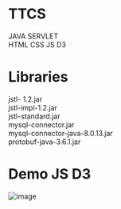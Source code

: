 # TTCS
JAVA SERVLET <br>
HTML CSS JS D3 
# Libraries
jstl- 1.2.jar <br>
jstl-impl-1.2.jar <br>
jstl-standard.jar <br>
mysql-connector.jar <br>
mysql-connector-java-8.0.13.jar <br>
protobuf-java-3.6.1.jar <br>
# Demo JS D3
![image](https://github.com/nmq123456789/TTCS/assets/101373573/9447ef57-d561-4399-aa99-bc45adb8b3d5)
